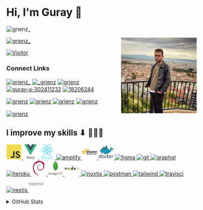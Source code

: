 
# Hi, I'm Guray 👋




<p align="left"><img src="https://img.shields.io/badge/Web%20Developer-%20%2F%20Freelancer%20%2F%20Cloud%20%2F%20React%20%2F%20NodeJS%20%2FVueJS%20-aqua" alt="grienz_" /></p>
<img align="right" alt="avatar"  width="200" height="200" src="/assets/image.jpg">
<p align="left"> <a href="https://twitter.com/grienz_" target="blank"><img src="https://img.shields.io/twitter/follow/grienz_?logo=twitter&style=for-the-badge" alt="grienz_" /></a> </p>

[![Visitor](https://komarev.com/ghpvc/?username=grienz&label=Profile%20views&color=00FFFF&style=flat)](#)


<h3 align="left">Connect Links</h3>

<p align="left">
<a href="https://twitter.com/grienz_" target="blank"><img align="center" src="https://raw.githubusercontent.com/rahuldkjain/github-profile-readme-generator/master/src/images/icons/Social/twitter.svg" alt="grienz_" height="30" width="40" /></a>
<a href="https://instagram.com/_grienz" target="blank"><img align="center" src="https://raw.githubusercontent.com/rahuldkjain/github-profile-readme-generator/master/src/images/icons/Social/instagram.svg" alt="_grienz" height="30" width="40" /></a>
<a href="https://www.fiverr.com/grienz" target="blank"><img align="center" src="https://www.vectorlogo.zone/logos/fiverr/fiverr-icon.svg" alt="grienz" height="30" width="40" /></a>
<a href="https://linkedin.com/in/guray-a-302411232" target="blank"><img align="center" src="https://raw.githubusercontent.com/rahuldkjain/github-profile-readme-generator/master/src/images/icons/Social/linked-in-alt.svg" alt="guray-a-302411232" height="30" width="40" /></a>
<a href="https://stackoverflow.com/users/18206244" target="blank"><img align="center" src="https://raw.githubusercontent.com/rahuldkjain/github-profile-readme-generator/master/src/images/icons/Social/stack-overflow.svg" alt="18206244" height="30" width="40" /></a>
</p>

<p align="left">
<a href="https://codesandbox.com/grienz" target="blank"><img align="center" src="https://raw.githubusercontent.com/rahuldkjain/github-profile-readme-generator/master/src/images/icons/Social/codesandbox.svg" alt="grienz" height="30" width="40" /></a>
<a href="https://codepen.io/grienz" target="blank"><img align="center" src="https://raw.githubusercontent.com/rahuldkjain/github-profile-readme-generator/master/src/images/icons/Social/codepen.svg" alt="grienz" height="30" width="40" /></a>
<a href="https://dev.to/grienz" target="blank"><img align="center" src="https://raw.githubusercontent.com/rahuldkjain/github-profile-readme-generator/master/src/images/icons/Social/devto.svg" alt="grienz" height="30" width="40" /></a>
<a href="https://join.slack.com/t/grienz/shared_invite/zt-15pyeuso3-eSY7Rfg_fJwR0tegRL0cBg" target="blank"><img align="center" src="https://www.vectorlogo.zone/logos/slack/slack-icon.svg" alt="grienz" height="30" width="30" /></a>
<p><a href="https://www.buymeacoffee.com/grienz"> <img align="center" src="https://cdn.buymeacoffee.com/buttons/v2/default-yellow.png" height="40" width="120" alt="grienz" /></a></p>
</p>


##  I improve my skills ⬇ 👨🏻‍💻

<p align="left"> 
<a href="https://developer.mozilla.org/en-US/docs/Web/JavaScript" target="_blank" rel="noreferrer"> <img src="https://raw.githubusercontent.com/devicons/devicon/master/icons/javascript/javascript-original.svg" alt="javascript" width="40" height="40"/> </a> <a href="https://vuejs.org/" target="_blank" rel="noreferrer"> <img src="https://raw.githubusercontent.com/devicons/devicon/master/icons/vuejs/vuejs-original-wordmark.svg" alt="vuejs" width="40" height="40"/> </a><a href="https://reactjs.org/" target="_blank" rel="noreferrer"> <img src="https://raw.githubusercontent.com/devicons/devicon/master/icons/react/react-original-wordmark.svg" alt="react" width="40" height="40"/> </a> <a href="https://aws.amazon.com/amplify/" target="_blank" rel="noreferrer"> <img src="https://docs.amplify.aws/assets/logo-dark.svg" alt="amplify" width="40" height="40"/> </a> <a href="https://aws.amazon.com" target="_blank" rel="noreferrer"> <img src="https://raw.githubusercontent.com/devicons/devicon/master/icons/amazonwebservices/amazonwebservices-original-wordmark.svg" alt="aws" width="40" height="40"/> </a> <a href="https://www.docker.com/" target="_blank" rel="noreferrer"> <img src="https://raw.githubusercontent.com/devicons/devicon/master/icons/docker/docker-original-wordmark.svg" alt="docker" width="40" height="40"/> </a>  <a href="https://www.figma.com/" target="_blank" rel="noreferrer"> <img src="https://www.vectorlogo.zone/logos/figma/figma-icon.svg" alt="figma" width="40" height="40"/> </a> <a href="https://git-scm.com/" target="_blank" rel="noreferrer"> <img src="https://www.vectorlogo.zone/logos/git-scm/git-scm-icon.svg" alt="git" width="40" height="40"/> </a> <a href="https://graphql.org" target="_blank" rel="noreferrer"> <img src="https://www.vectorlogo.zone/logos/graphql/graphql-icon.svg" alt="graphql" width="40" height="40"/> </a> <a href="https://heroku.com" target="_blank" rel="noreferrer"> <img src="https://www.vectorlogo.zone/logos/heroku/heroku-icon.svg" alt="heroku" width="40" height="40"/> </a> <a href="https://www.debian.org/" target="_blank" rel="noreferrer"> <img src="https://raw.githubusercontent.com/devicons/devicon/master/icons/debian/debian-original.svg" alt="debian" width="40" height="40"/> </a> <a href="https://www.mongodb.com/" target="_blank" rel="noreferrer"> <img src="https://raw.githubusercontent.com/devicons/devicon/master/icons/mongodb/mongodb-original-wordmark.svg" alt="mongodb" width="40" height="40"/> </a>  <a href="https://nodejs.org" target="_blank" rel="noreferrer"> <img src="https://raw.githubusercontent.com/devicons/devicon/master/icons/nodejs/nodejs-original-wordmark.svg" alt="nodejs" width="40" height="40"/> </a> <a href="https://nuxtjs.org/" target="_blank" rel="noreferrer"> <img src="https://www.vectorlogo.zone/logos/nuxtjs/nuxtjs-icon.svg" alt="nuxtjs" width="40" height="40"/> </a> <a href="https://postman.com" target="_blank" rel="noreferrer"> <img src="https://www.vectorlogo.zone/logos/getpostman/getpostman-icon.svg" alt="postman" width="40" height="40"/> </a>  <a href="https://tailwindcss.com/" target="_blank" rel="noreferrer"> <img src="https://www.vectorlogo.zone/logos/tailwindcss/tailwindcss-icon.svg" alt="tailwind" width="40" height="40"/> </a> <a href="https://travis-ci.org" target="_blank" rel="noreferrer"> <img src="https://www.vectorlogo.zone/logos/travis-ci/travis-ci-icon.svg" alt="travisci" width="40" height="40"/> </a> <a href="https://nextjs.org/" target="_blank" rel="noreferrer"> <img src="https://cdn.worldvectorlogo.com/logos/nextjs-2.svg" alt="nextjs" width="40" height="40"/> </a><a href="https://expressjs.com" target="_blank" rel="noreferrer"> <img src="https://raw.githubusercontent.com/devicons/devicon/master/icons/express/express-original-wordmark.svg" alt="express" width="40" height="40"/> </a> </p>

<details>
<summary> GitHub Stats</summary>
<img align="left" src="https://github-readme-stats.vercel.app/api?username=grienz&show_icons=true&locale=en&theme=synthwave">
<img align="left" src="https://github-readme-stats.vercel.app/api/top-langs?username=grienz&show_icons=true&locale=en&layout=compact&theme=synthwave" alt="grienz">
</details>
